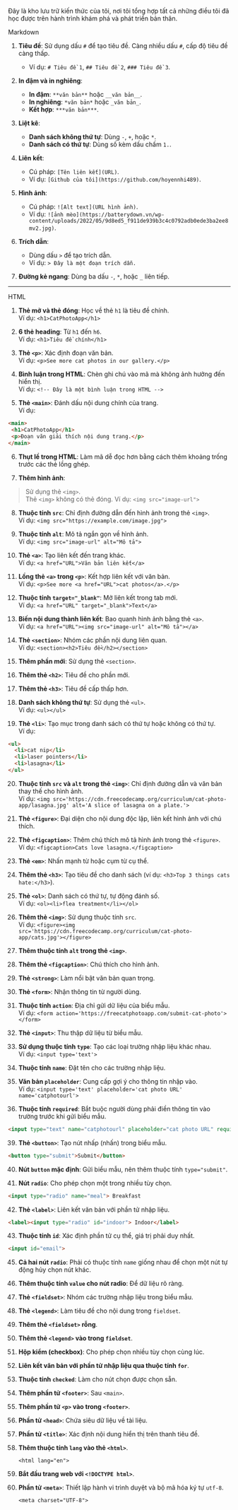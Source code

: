 Đây là kho lưu trữ kiến thức của tôi, nơi tôi tổng hợp tất cả những điều tôi đã học được trên hành trình khám phá và phát triển bản thân.

Markdown

1. **Tiêu đề**: Sử dụng dấu `#` để tạo tiêu đề. Càng nhiều dấu `#`, cấp độ tiêu đề càng thấp.
   - Ví dụ: `# Tiêu đề 1`, `## Tiêu đề 2`, `### Tiêu đề 3`.

2. **In đậm và in nghiêng**:
   - **In đậm**: `**văn bản**` hoặc `__văn bản__`.
   - **In nghiêng**: `*văn bản*` hoặc `_văn bản_`.
   - **Kết hợp**: `***văn bản***`.

3. **Liệt kê**:
   - **Danh sách không thứ tự**: Dùng `-`, `+`, hoặc `*`.
   - **Danh sách có thứ tự**: Dùng số kèm dấu chấm `1.`.

4. **Liên kết**: 
   - Cú pháp: `[Tên liên kết](URL)`.
   - Ví dụ: `[Github của tôi](https://github.com/hoyennhi489)`.

5. **Hình ảnh**: 
   - Cú pháp: `![Alt text](URL hình ảnh)`.
   - Ví dụ: `![ảnh mèo](https://batterydown.vn/wp-content/uploads/2022/05/9d8ed5_f911de939b3c4c0792adb0ede3ba2ee8mv2.jpg)`.

6. **Trích dẫn**: 
   - Dùng dấu `>` để tạo trích dẫn.
   - Ví dụ: `> Đây là một đoạn trích dẫn.`

7. **Đường kẻ ngang**: Dùng ba dấu `-`, `*`, hoặc `_` liên tiếp.

___
HTML

1. **Thẻ mở và thẻ đóng**: Học về thẻ `h1` là tiêu đề chính.  
   Ví dụ: `<h1>CatPhotoApp</h1>`

2. **6 thẻ heading**: Từ `h1` đến `h6`.  
   Ví dụ: `<h1>Tiêu đề chính</h1>`

3. **Thẻ `<p>`**: Xác định đoạn văn bản.  
   Ví dụ: `<p>See more cat photos in our gallery.</p>`

4. **Bình luận trong HTML**: Chèn ghi chú vào mã mà không ảnh hưởng đến hiển thị.  
   Ví dụ: `<!-- Đây là một bình luận trong HTML -->`

5. **Thẻ `<main>`**: Đánh dấu nội dung chính của trang.  
   Ví dụ:
 ```HTML
 <main>
  <h1>CatPhotoApp</h1>
  <p>Đoạn văn giải thích nội dung trang.</p>
</main>
```

6. **Thụt lề trong HTML**: Làm mã dễ đọc hơn bằng cách thêm khoảng trống trước các thẻ lồng ghép.

7. **Thêm hình ảnh**:
> Sử dụng thẻ `<img>`.  
>Thẻ `<img>` không có thẻ đóng.
   Ví dụ: `<img src="image-url">`

8. **Thuộc tính `src`**: Chỉ định đường dẫn đến hình ảnh trong thẻ `<img>`.  
   Ví dụ: `<img src="https://example.com/image.jpg">`

9. **Thuộc tính `alt`**: Mô tả ngắn gọn về hình ảnh.  
   Ví dụ: `<img src="image-url" alt="Mô tả">`

10. **Thẻ `<a>`**: Tạo liên kết đến trang khác.  
    Ví dụ: `<a href="URL">Văn bản liên kết</a>`

11. **Lồng thẻ `<a>` trong `<p>`**: Kết hợp liên kết với văn bản.  
    Ví dụ: `<p>See more <a href="URL">cat photos</a>.</p>`

12. **Thuộc tính `target="_blank"`**: Mở liên kết trong tab mới.  
    Ví dụ: `<a href="URL" target="_blank">Text</a>`

13. **Biến nội dung thành liên kết**: Bao quanh hình ảnh bằng thẻ `<a>`.  
    Ví dụ: `<a href="URL"><img src="image-url" alt="Mô tả"></a>`

14. **Thẻ `<section>`**: Nhóm các phần nội dung liên quan.  
    Ví dụ: `<section><h2>Tiêu đề</h2></section>`

15. **Thêm phần mới**: Sử dụng thẻ `<section>`.

16. **Thêm thẻ `<h2>`**: Tiêu đề cho phần mới.

17. **Thêm thẻ `<h3>`**: Tiêu đề cấp thấp hơn.

18. **Danh sách không thứ tự**: Sử dụng thẻ `<ul>`.  
    Ví dụ: `<ul></ul>`

19. **Thẻ `<li>`**: Tạo mục trong danh sách có thứ tự hoặc không có thứ tự.  
    Ví dụ: 
```html
<ul>
  <li>cat nip</li>
  <li>laser pointers</li>
  <li>lasagna</li>
</ul>
```

20. **Thuộc tính `src` và `alt` trong thẻ `<img>`**: Chỉ định đường dẫn và văn bản thay thế cho hình ảnh.  
    Ví dụ: `<img src='https://cdn.freecodecamp.org/curriculum/cat-photo-app/lasagna.jpg' alt='A slice of lasagna on a plate.'>`

21. **Thẻ `<figure>`**: Đại diện cho nội dung độc lập, liên kết hình ảnh với chú thích.

22. **Thẻ `<figcaption>`**: Thêm chú thích mô tả hình ảnh trong thẻ `<figure>`.  
    Ví dụ: `<figcaption>Cats love lasagna.</figcaption>`

23. **Thẻ `<em>`**: Nhấn mạnh từ hoặc cụm từ cụ thể.

24. **Thêm thẻ `<h3>`**: Tạo tiêu đề cho danh sách (ví dụ: `<h3>Top 3 things cats hate:</h3>`).

25. **Thẻ `<ol>`**: Danh sách có thứ tự, tự động đánh số.  
    Ví dụ: `<ol><li>flea treatment</li></ol>`


27. **Thêm thẻ `<img>`**: Sử dụng thuộc tính `src`.  
    Ví dụ: `<figure><img src='https://cdn.freecodecamp.org/curriculum/cat-photo-app/cats.jpg'></figure>`

28. **Thêm thuộc tính `alt` trong thẻ `<img>`**.

29. **Thêm thẻ `<figcaption>`**: Chú thích cho hình ảnh.

30. **Thẻ `<strong>`**: Làm nổi bật văn bản quan trọng.


32. **Thẻ `<form>`**: Nhận thông tin từ người dùng.

33. **Thuộc tính `action`**: Địa chỉ gửi dữ liệu của biểu mẫu.  
    Ví dụ: `<form action='https://freecatphotoapp.com/submit-cat-photo'></form>`

34. **Thẻ `<input>`**: Thu thập dữ liệu từ biểu mẫu.

35. **Sử dụng thuộc tính `type`**: Tạo các loại trường nhập liệu khác nhau.  
    Ví dụ: `<input type='text'>`

36. **Thuộc tính `name`**: Đặt tên cho các trường nhập liệu.

37. **Văn bản `placeholder`**: Cung cấp gợi ý cho thông tin nhập vào.  
    Ví dụ: `<input type='text' placeholder='cat photo URL' name='catphotourl'>`

38. **Thuộc tính `required`**: Bắt buộc người dùng phải điền thông tin vào trường trước khi gửi biểu mẫu.
```html
<input type="text" name="catphotourl" placeholder="cat photo URL" required>
```

39. **Thẻ `<button>`**: Tạo nút nhấp (nhấn) trong biểu mẫu.
```html
<button type="submit">Submit</button>
```

40. **Nút `button` mặc định**: Gửi biểu mẫu, nên thêm thuộc tính `type="submit"`.

41. **Nút `radio`**: Cho phép chọn một trong nhiều tùy chọn.
```html
<input type="radio" name="meal"> Breakfast
```

42. **Thẻ `<label>`**: Liên kết văn bản với phần tử nhập liệu.
```html
<label><input type="radio" id="indoor"> Indoor</label>
```

43. **Thuộc tính `id`**: Xác định phần tử cụ thể, giá trị phải duy nhất.
```html
<input id="email">
```

45. **Cả hai nút `radio`**: Phải có thuộc tính `name` giống nhau để chọn một nút tự động hủy chọn nút khác.

46. **Thêm thuộc tính `value` cho nút radio**: Để dữ liệu rõ ràng.

47. **Thẻ `<fieldset>`**: Nhóm các trường nhập liệu trong biểu mẫu.

48. **Thẻ `<legend>`**: Làm tiêu đề cho nội dung trong `fieldset`.

49. **Thêm thẻ `<fieldset>` rỗng**.

50. **Thêm thẻ `<legend>` vào trong `fieldset`**.

51. **Hộp kiểm (checkbox)**: Cho phép chọn nhiều tùy chọn cùng lúc.

53. **Liên kết văn bản với phần tử nhập liệu qua thuộc tính `for`**.

58. **Thuộc tính `checked`**: Làm cho nút chọn được chọn sẵn.

59. **Thêm phần tử `<footer>`**: Sau `<main>`.

60. **Thêm phần tử `<p>` vào trong `<footer>`**.

62. **Phần tử `<head>`**: Chứa siêu dữ liệu về tài liệu.

63. **Phần tử `<title>`**: Xác định nội dung hiển thị trên thanh tiêu đề.

64. **Thêm thuộc tính `lang` vào thẻ `<html>`**.

    `<html lang="en">`

65. **Bắt đầu trang web với `<!DOCTYPE html>`**.

66. **Phần tử `<meta>`**: Thiết lập hành vi trình duyệt và bộ mã hóa ký tự `utf-8`.

    `<meta charset="UTF-8">`
    
